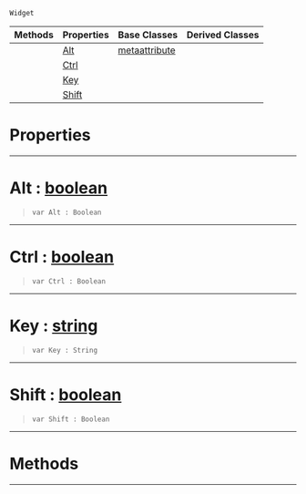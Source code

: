  `Widget`

|Methods|Properties|Base Classes|Derived Classes|
|---|---|---|---|
| |[ Alt](metascriptshortcutattribute.md#alt-zilch-engine-document)|[metaattribute](metaattribute.md)| |
| |[ Ctrl](metascriptshortcutattribute.md#ctrl-zilch-engine-documen)| | |
| |[ Key](metascriptshortcutattribute.md#key-zilch-engine-document)| | |
| |[ Shift](metascriptshortcutattribute.md#shift-zilch-engine-docume)| | |


 #  Properties


---  
 #  Alt : [boolean](../nada_base_types/boolean.md)

> 
> ```TS:Nada
> var Alt : Boolean


---  
 #  Ctrl : [boolean](../nada_base_types/boolean.md)

> 
> ```TS:Nada
> var Ctrl : Boolean


---  
 #  Key : [string](../nada_base_types/string.md)

> 
> ```TS:Nada
> var Key : String


---  
 #  Shift : [boolean](../nada_base_types/boolean.md)

> 
> ```TS:Nada
> var Shift : Boolean


---  
 #  Methods


---  
 

 